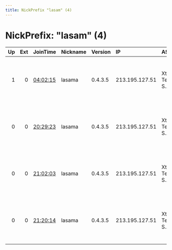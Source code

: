 ```yaml
---
title: NickPrefix "lasam" (4)
---
```


# NickPrefix: "lasam" (4)

|   Up |   Ext | JoinTime                                                                                            | Nickname   | Version   | IP             | AS                | CC   |   ORp |   Dirp | OS    | Contact                            |   eFamMembers |
|-----:|------:|:----------------------------------------------------------------------------------------------------|:-----------|:----------|:---------------|:------------------|:-----|------:|-------:|:------|:-----------------------------------|--------------:|
|    1 |     0 | [04:02:15](https://metrics.torproject.org/rs.html#details/7ABCE62F86DFD96BD77105657ED1BCBE4D0D5627) | lasama     | 0.4.3.5   | 213.195.127.51 | Xtra Telecom S.A. | es   |  9001 |      0 | Linux | 48C7 A969 D1DD E7B0 506C CE8A 38B0 |             1 |
|    0 |     0 | [20:29:23](https://metrics.torproject.org/rs.html#details/7BA6033DA77110B0C5C448B02D29B4C438D481A7) | lasama     | 0.4.3.5   | 213.195.127.51 | Xtra Telecom S.A. | es   |  9001 |      0 | Linux | 48C7 A969 D1DD E7B0 506C CE8A 38B0 |             1 |
|    0 |     0 | [21:02:03](https://metrics.torproject.org/rs.html#details/7DDE5F03C9F7669CD61CD391272901DFD385920B) | lasama     | 0.4.3.5   | 213.195.127.51 | Xtra Telecom S.A. | es   |  9001 |      0 | Linux | 48C7 A969 D1DD E7B0 506C CE8A 38B0 |             1 |
|    0 |     0 | [21:20:14](https://metrics.torproject.org/rs.html#details/6A1AC2C1F36C0000F4EC03DEC169AFF76A348682) | lasama     | 0.4.3.5   | 213.195.127.51 | Xtra Telecom S.A. | es   |  9001 |      0 | Linux | 48C7 A969 D1DD E7B0 506C CE8A 38B0 |             1 |
